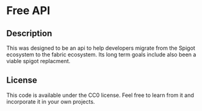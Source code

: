 # Free API

## Description

This was designed to be an api to help developers migrate from the Spigot ecosystem to the fabric ecosystem. Its long term goals include also been a viable spigot replacment.

## License

This code is available under the CC0 license. Feel free to learn from it and incorporate it in your own projects.
